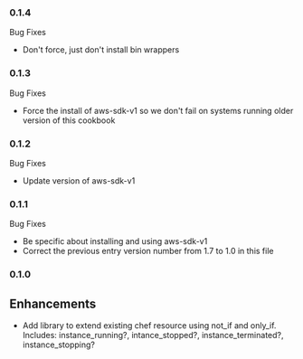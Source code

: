 ### 0.1.4
  Bug Fixes
  - Don't force, just don't install bin wrappers

### 0.1.3
  Bug Fixes
  - Force the install of aws-sdk-v1 so we don't fail on systems running
    older version of this cookbook

### 0.1.2
  Bug Fixes
  - Update version of aws-sdk-v1
### 0.1.1
  Bug Fixes
  - Be specific about installing and using aws-sdk-v1
  - Correct the previous entry version number from 1.7 to 1.0 in this file

### 0.1.0

## Enhancements
  - Add library to extend existing chef resource using not_if and only_if.
    Includes: instance_running?, intance_stopped?, 
    instance_terminated?, instance_stopping?
